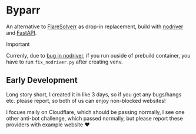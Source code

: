 # Byparr

An alternative to [FlareSolverr](https://github.com/FlareSolverr/FlareSolverr) as drop-in replacement, build with [nodriver](https://github.com/ultrafunkamsterdam/nodriver) and [FastAPI](https://fastapi.tiangolo.com).

> [!IMPORTANT]
> Currenly, due to [bug in nodriver](https://github.com/ultrafunkamsterdam/undetected-chromedriver/issues/1954), if you run ouside of prebuild container, you have to run `fix_nodriver.py` after creating venv.

## Early Development

Long story short, I created it in like 3 days, so if you get any bugs/hangs etc. please report, so both of us can enjoy non-blocked websites!

I focues maily on Cloudflare, which should be passing normally, I see one other anti-bot challenge, which passed normally, but please report these providers with example website ❤️
